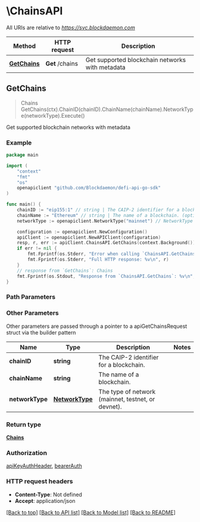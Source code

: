 # \ChainsAPI

All URIs are relative to *https://svc.blockdaemon.com*

Method | HTTP request | Description
------------- | ------------- | -------------
[**GetChains**](ChainsAPI.md#GetChains) | **Get** /chains | Get supported blockchain networks with metadata



## GetChains

> Chains GetChains(ctx).ChainID(chainID).ChainName(chainName).NetworkType(networkType).Execute()

Get supported blockchain networks with metadata



### Example

```go
package main

import (
	"context"
	"fmt"
	"os"
	openapiclient "github.com/Blockdaemon/defi-api-go-sdk"
)

func main() {
	chainID := "eip155:1" // string | The CAIP-2 identifier for a blockchain. (optional)
	chainName := "Ethereum" // string | The name of a blockchain. (optional)
	networkType := openapiclient.NetworkType("mainnet") // NetworkType | The type of network (mainnet, testnet, or devnet). (optional)

	configuration := openapiclient.NewConfiguration()
	apiClient := openapiclient.NewAPIClient(configuration)
	resp, r, err := apiClient.ChainsAPI.GetChains(context.Background()).ChainID(chainID).ChainName(chainName).NetworkType(networkType).Execute()
	if err != nil {
		fmt.Fprintf(os.Stderr, "Error when calling `ChainsAPI.GetChains``: %v\n", err)
		fmt.Fprintf(os.Stderr, "Full HTTP response: %v\n", r)
	}
	// response from `GetChains`: Chains
	fmt.Fprintf(os.Stdout, "Response from `ChainsAPI.GetChains`: %v\n", resp)
}
```

### Path Parameters



### Other Parameters

Other parameters are passed through a pointer to a apiGetChainsRequest struct via the builder pattern


Name | Type | Description  | Notes
------------- | ------------- | ------------- | -------------
 **chainID** | **string** | The CAIP-2 identifier for a blockchain. | 
 **chainName** | **string** | The name of a blockchain. | 
 **networkType** | [**NetworkType**](NetworkType.md) | The type of network (mainnet, testnet, or devnet). | 

### Return type

[**Chains**](Chains.md)

### Authorization

[apiKeyAuthHeader](../README.md#apiKeyAuthHeader), [bearerAuth](../README.md#bearerAuth)

### HTTP request headers

- **Content-Type**: Not defined
- **Accept**: application/json

[[Back to top]](#) [[Back to API list]](../README.md#documentation-for-api-endpoints)
[[Back to Model list]](../README.md#documentation-for-models)
[[Back to README]](../README.md)

